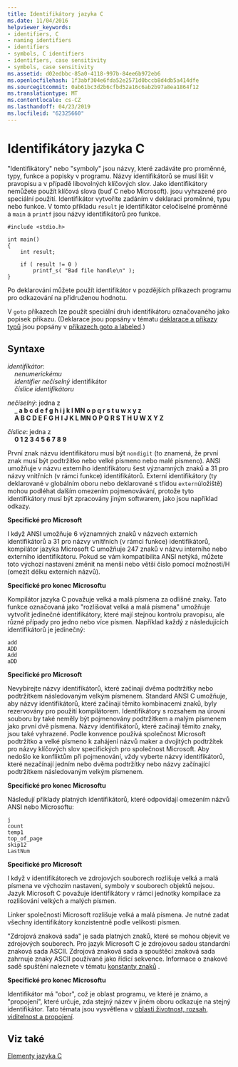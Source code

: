 ```yaml
---
title: Identifikátory jazyka C
ms.date: 11/04/2016
helpviewer_keywords:
- identifiers, C
- naming identifiers
- identifiers
- symbols, C identifiers
- identifiers, case sensitivity
- symbols, case sensitivity
ms.assetid: d02edbbc-85a0-4118-997b-84ee6b972eb6
ms.openlocfilehash: 1f3abf304e6fda52e2571d0bccb8d4db5a414dfe
ms.sourcegitcommit: 0ab61bc3d2b6cfbd52a16c6ab2b97a8ea1864f12
ms.translationtype: MT
ms.contentlocale: cs-CZ
ms.lasthandoff: 04/23/2019
ms.locfileid: "62325660"
---
```

# <a name="c-identifiers"></a>Identifikátory jazyka C

"Identifikátory" nebo "symboly" jsou názvy, které zadáváte pro proměnné, typy, funkce a popisky v programu. Názvy identifikátorů se musí lišit v pravopisu a v případě libovolných klíčových slov. Jako identifikátory nemůžete použít klíčová slova (buď C nebo Microsoft). jsou vyhrazené pro speciální použití. Identifikátor vytvoříte zadáním v deklaraci proměnné, typu nebo funkce. V tomto příkladu `result` je identifikátor celočíselné proměnné a `main` a `printf` jsou názvy identifikátorů pro funkce.

```
#include <stdio.h>

int main()
{
    int result;

    if ( result != 0 )
        printf_s( "Bad file handle\n" );
}
```

Po deklarování můžete použít identifikátor v pozdějších příkazech programu pro odkazování na přidruženou hodnotu.

V `goto` příkazech lze použít speciální druh identifikátoru označovaného jako popisek příkazu. (Deklarace jsou popsány v tématu [deklarace a příkazy typů](../c-language/declarations-and-types.md) jsou popsány v [příkazech goto a labeled](../c-language/goto-and-labeled-statements-c.md).)

## <a name="syntax"></a>Syntaxe

*identifikátor*:<br/>
&nbsp;&nbsp;&nbsp;&nbsp;*nenumerickému*<br/>
&nbsp;&nbsp;&nbsp;&nbsp;*identifier* *nečíselný* identifikátor<br/>
&nbsp;&nbsp;&nbsp;&nbsp;*číslice* *identifikátoru*

*nečíselný*: jedna z<br/>
&nbsp;&nbsp;&nbsp;&nbsp;**_ a b c d e f g h i j k l MN o p q r s t u w x y z**<br/>
&nbsp;&nbsp;&nbsp;&nbsp;**A B C D E F G H I J K L MN O P Q R S T H U W X Y Z**

*číslice*: jedna z<br/>
&nbsp;&nbsp;&nbsp;&nbsp;**0 1 2 3 4 5 6 7 8 9**

První znak názvu identifikátoru musí být `nondigit` (to znamená, že první znak musí být podtržítko nebo velké písmeno nebo malé písmeno). ANSI umožňuje v názvu externího identifikátoru šest významných znaků a 31 pro názvy vnitřních (v rámci funkce) identifikátorů. Externí identifikátory (ty deklarované v globálním oboru nebo deklarované s třídou `extern`úložiště) mohou podléhat dalším omezením pojmenovávání, protože tyto identifikátory musí být zpracovány jiným softwarem, jako jsou například odkazy.

**Specifické pro Microsoft**

I když ANSI umožňuje 6 významných znaků v názvech externích identifikátorů a 31 pro názvy vnitřních (v rámci funkce) identifikátorů, kompilátor jazyka Microsoft C umožňuje 247 znaků v názvu interního nebo externího identifikátoru. Pokud se vám kompatibilita ANSI netýká, můžete toto výchozí nastavení změnit na menší nebo větší číslo pomocí možnosti/H (omezit délku externích názvů).

**Specifické pro konec Microsoftu**

Kompilátor jazyka C považuje velká a malá písmena za odlišné znaky. Tato funkce označovaná jako "rozlišovat velká a malá písmena" umožňuje vytvořit jedinečné identifikátory, které mají stejnou kontrolu pravopisu, ale různé případy pro jedno nebo více písmen. Například každý z následujících identifikátorů je jedinečný:

```
add
ADD
Add
aDD
```

**Specifické pro Microsoft**

Nevybírejte názvy identifikátorů, které začínají dvěma podtržítky nebo podtržítkem následovaným velkým písmenem. Standard ANSI C umožňuje, aby názvy identifikátorů, které začínají těmito kombinacemi znaků, byly rezervovány pro použití kompilátorem. Identifikátory s rozsahem na úrovni souboru by také neměly být pojmenovány podtržítkem a malým písmenem jako první dvě písmena. Názvy identifikátorů, které začínají těmito znaky, jsou také vyhrazené. Podle konvence používá společnost Microsoft podtržítko a velké písmeno k zahájení názvů maker a dvojitých podtržítek pro názvy klíčových slov specifických pro společnost Microsoft. Aby nedošlo ke konfliktům při pojmenování, vždy vyberte názvy identifikátorů, které nezačínají jedním nebo dvěma podtržítky nebo názvy začínající podtržítkem následovaným velkým písmenem.

**Specifické pro konec Microsoftu**

Následují příklady platných identifikátorů, které odpovídají omezením názvů ANSI nebo Microsoftu:

```
j
count
temp1
top_of_page
skip12
LastNum
```

**Specifické pro Microsoft**

I když v identifikátorech ve zdrojových souborech rozlišuje velká a malá písmena ve výchozím nastavení, symboly v souborech objektů nejsou. Jazyk Microsoft C považuje identifikátory v rámci jednotky kompilace za rozlišování velkých a malých písmen.

Linker společnosti Microsoft rozlišuje velká a malá písmena. Je nutné zadat všechny identifikátory konzistentně podle velikosti písmen.

"Zdrojová znaková sada" je sada platných znaků, které se mohou objevit ve zdrojových souborech. Pro jazyk Microsoft C je zdrojovou sadou standardní znaková sada ASCII. Zdrojová znaková sada a spouštěcí znaková sada zahrnuje znaky ASCII používané jako řídicí sekvence. Informace o znakové sadě spuštění naleznete v tématu [konstanty znaků](../c-language/c-character-constants.md) .

**Specifické pro konec Microsoftu**

Identifikátor má "obor", což je oblast programu, ve které je známo, a "propojení", které určuje, zda stejný název v jiném oboru odkazuje na stejný identifikátor. Tato témata jsou vysvětlena v [oblasti životnost, rozsah, viditelnost a propojení](../c-language/lifetime-scope-visibility-and-linkage.md).

## <a name="see-also"></a>Viz také

[Elementy jazyka C](../c-language/elements-of-c.md)
